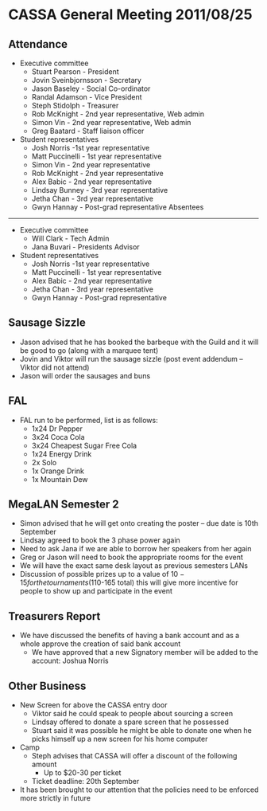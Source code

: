 CASSA General Meeting 2011/08/25
================================
Attendance 
----------
* Executive committee 
    + Stuart Pearson - President
    + Jovin Sveinbjornsson - Secretary
    + Jason Baseley - Social Co-ordinator
	+ Randal Adamson - Vice President
	+ Steph Stidolph - Treasurer
	+ Rob McKnight - 2nd year representative, Web admin
	+ Simon Vin - 2nd year representative, Web admin
	+ Greg Baatard - Staff liaison officer 
* Student representatives 
    + Josh Norris -1st year representative 
	+ Matt Puccinelli - 1st year representative
    + Simon Vin - 2nd year representative
	+ Rob McKnight - 2nd year representative
	+ Alex Babic - 2nd year representative
    + Lindsay Bunney - 3rd year representative
	+ Jetha Chan - 3rd year representative
	+ Gwyn Hannay - Post-grad representative
Absentees
---------
* Executive committee 
	+ Will Clark - Tech Admin
	+ Jana Buvari - Presidents Advisor
* Student representatives 
    + Josh Norris -1st year representative 
	+ Matt Puccinelli - 1st year representative
	+ Alex Babic - 2nd year representative
	+ Jetha Chan - 3rd year representative
	+ Gwyn Hannay - Post-grad representative

Sausage Sizzle
--------------
* Jason advised that he has booked the barbeque with the Guild and it will be good to go (along with a marquee tent)
* Jovin and Viktor will run the sausage sizzle (post event addendum – Viktor did not attend)
* Jason will order the sausages and buns

FAL
---
* FAL run to be performed, list is as follows:
	+ 1x24 Dr Pepper
	+ 3x24 Coca Cola
	+ 3x24 Cheapest Sugar Free Cola
	+ 1x24 Energy Drink
	+ 2x Solo
	+ 1x Orange Drink
	+ 1x Mountain Dew

MegaLAN Semester 2
------------------
* Simon advised that he will get onto creating the poster – due date is 10th September
* Lindsay agreed to book the 3 phase power again
* Need to ask Jana if we are able to borrow her speakers from her again
* Greg or Jason will need to book the appropriate rooms for the event
* We will have the exact same desk layout as previous semesters LANs
* Discussion of possible prizes up to a value of $10-15 for the tournaments ($110-165 total) this will give more incentive for people to show up and participate in the event

Treasurers Report
-----------------
* We have discussed the benefits of having a bank account and as a whole approve the creation of said bank account
	+ We have approved that a new Signatory member will be added to the account: Joshua Norris

Other Business 
--------------
* New Screen for above the CASSA entry door
	+ Viktor said he could speak to people about sourcing a screen
	+ Lindsay offered to donate a spare screen that he possessed
	+ Stuart said it was possible he might be able to donate one when he picks himself up a new screen for his home computer
* Camp
	+ Steph advises that CASSA will offer a discount of the following amount
		- Up to $20-30 per ticket
	+ Ticket deadline: 20th September
* It has been brought to our attention that the policies need to be enforced more strictly in future





